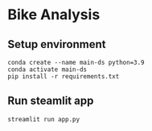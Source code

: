 # Bike Analysis

## Setup environment
```
conda create --name main-ds python=3.9
conda activate main-ds
pip install -r requirements.txt
```

## Run steamlit app
```
streamlit run app.py
```

